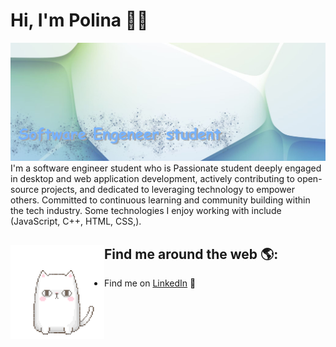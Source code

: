 # Hi, I'm Polina 👋🌸

<img src="https://github.com/pikuso/Polina-Po/blob/main/prompt.jpg " alt="banner that says Polina Ponezha - software engineer">
I'm a software engineer student who is Passionate student deeply engaged in desktop and web application development, actively contributing to open-source projects, and dedicated to leveraging technology to empower others. Committed to continuous learning and community building within the tech industry. Some technologies I enjoy working with include (JavaScript, C++, HTML, CSS,).

## Find me around the web 🌎: <a href="https://github.com/pikuso/Polina-Po/blob/main/2323.gif"><img align="left" width="150" height="150" src="https://github.com/pikuso/Polina-Po/blob/main/2323.gif"></a>
- Find me on <a href="https://www.linkedin.com/in/polina-ponezha-a11284266/">LinkedIn</a> 💼
